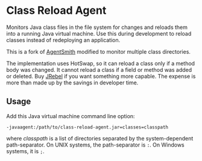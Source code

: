 # Class Reload Agent

Monitors Java class files in the file system for changes and reloads them into
a running Java virtual machine.  Use this during development to reload classes
instead of redeploying an application.

This is a fork of [AgentSmith](http://java.net/projects/agentsmith) modified to
monitor multiple class directories.

The implementation uses HotSwap, so it can reload a class only if a method body
was changed.  It cannot reload a class if a field or method was added or
deleted.  Buy [JRebel](http://www.zeroturnaround.com/jrebel/) if you want
something more capable.  The expense is more than made up by the savings in
developer time.


## Usage

Add this Java virtual machine command line option:

    -javaagent:/path/to/class-reload-agent.jar=classes=classpath

where *classpath* is a list of directories separated by the system-dependent
path-separator.  On UNIX systems, the path-separator is `:`.  On Windows
systems, it is `;`.
